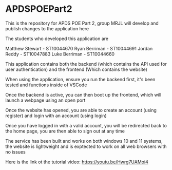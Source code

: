 # APDSPOEPart2
This is the repository for APDS POE Part 2, group MRJL will develop and publish changes to the application here

The students who developed this application are

Matthew Stewart - ST10044670
Ryan Berriman - ST10044691
Jordan Reddy - ST10047883
Luke Berriman - ST10044660

This application contains both the backend (which contains the API used for user authentication) and the frontend (Which contains the website)

When using the application, ensure you run the backend first, it's been tested and functions inside of VSCode

Once the backend is active, you can then boot up the frontend, which will launch a webpage using an open port

Once the website has opened, you are able to create an account (using register) and login with an account (using login)

Once you have logged in with a valid account, you will be redirected back to the home page, you are then able to sign out at any time

The service has been built and works on both windows 10 and 11 systems, the website is lightweight and is exptected to work on all web browsers with no issues


Here is the link ot the tutorial video: https://youtu.be/Hwrg7UAMoi4
